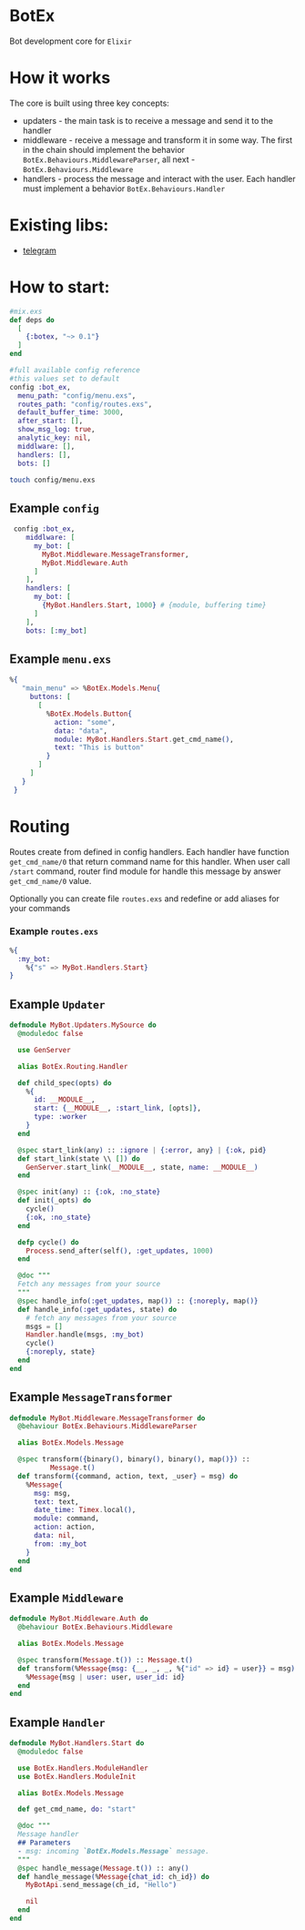 # BotEx

Bot development core for `Elixir`

# How it works
The core is built using three key concepts:
- updaters - the main task is to receive a message and send it to the handler
- middleware - receive a message and transform it in some way. The first in the chain should implement the behavior `BotEx.Behaviours.MiddlewareParser`, all next - `BotEx.Behaviours.Middleware`
- handlers - process the message and interact with the user. Each handler must implement a behavior `BotEx.Behaviours.Handler`

# Existing libs:
- [telegram](https://github.com/bot-ex/botex-telegram)

# How to start:
  
  ```elixir
  #mix.exs
  def deps do
    [
      {:botex, "~> 0.1"}
    ]
  end

 #full available config reference
 #this values set to default
 config :bot_ex,
    menu_path: "config/menu.exs",
    routes_path: "config/routes.exs",
    default_buffer_time: 3000,
    after_start: [],
    show_msg_log: true,
    analytic_key: nil,
    middlware: [],
    handlers: [],
    bots: []
  ```

```bash
touch config/menu.exs
```
## Example `config`
```elixir
 config :bot_ex,
    middlware: [
      my_bot: [
        MyBot.Middleware.MessageTransformer,
        MyBot.Middleware.Auth
      ]
    ],
    handlers: [
      my_bot: [
        {MyBot.Handlers.Start, 1000} # {module, buffering time}
      ]
    ],
    bots: [:my_bot]
  ```

## Example `menu.exs`
```elixir
%{
   "main_menu" => %BotEx.Models.Menu{
     buttons: [
       [
         %BotEx.Models.Button{
           action: "some",
           data: "data",
           module: MyBot.Handlers.Start.get_cmd_name(),
           text: "This is button"
         }
       ]
     ]
   }
 }
```
# Routing
Routes create from defined in config handlers. Each handler have function `get_cmd_name/0` that return command name for this handler. When user call `/start` command, router find module for handle this message by answer `get_cmd_name/0` value.

Optionally you can create file `routes.exs` and redefine or add aliases for your commands

### Example `routes.exs`
```elixir
%{
  :my_bot:
    %{"s" => MyBot.Handlers.Start}
}
```

## Example `Updater`

```elixir
defmodule MyBot.Updaters.MySource do
  @moduledoc false

  use GenServer

  alias BotEx.Routing.Handler

  def child_spec(opts) do
    %{
      id: __MODULE__,
      start: {__MODULE__, :start_link, [opts]},
      type: :worker
    }
  end

  @spec start_link(any) :: :ignore | {:error, any} | {:ok, pid}
  def start_link(state \\ []) do
    GenServer.start_link(__MODULE__, state, name: __MODULE__)
  end

  @spec init(any) :: {:ok, :no_state}
  def init(_opts) do
    cycle()
    {:ok, :no_state}
  end

  defp cycle() do
    Process.send_after(self(), :get_updates, 1000)
  end

  @doc """
  Fetch any messages from your source
  """
  @spec handle_info(:get_updates, map()) :: {:noreply, map()}
  def handle_info(:get_updates, state) do
    # fetch any messages from your source
    msgs = []
    Handler.handle(msgs, :my_bot)
    cycle()
    {:noreply, state}
  end
end
```

## Example `MessageTransformer`

```elixir
defmodule MyBot.Middleware.MessageTransformer do
  @behaviour BotEx.Behaviours.MiddlewareParser

  alias BotEx.Models.Message

  @spec transform({binary(), binary(), binary(), map()}) ::
          Message.t()
  def transform({command, action, text, _user} = msg) do
    %Message{
      msg: msg,
      text: text,
      date_time: Timex.local(),
      module: command,
      action: action,
      data: nil,
      from: :my_bot
    }
  end
end
```
## Example `Middleware`

```elixir
defmodule MyBot.Middleware.Auth do
  @behaviour BotEx.Behaviours.Middleware

  alias BotEx.Models.Message

  @spec transform(Message.t()) :: Message.t()
  def transform(%Message{msg: {__, _, _, %{"id" => id} = user}} = msg) do
    %Message{msg | user: user, user_id: id}
  end
end
```

## Example `Handler`
```elixir
defmodule MyBot.Handlers.Start do
  @moduledoc false

  use BotEx.Handlers.ModuleHandler
  use BotEx.Handlers.ModuleInit

  alias BotEx.Models.Message

  def get_cmd_name, do: "start"

  @doc """
  Message handler
  ## Parameters
  - msg: incoming `BotEx.Models.Message` message.
  """
  @spec handle_message(Message.t()) :: any()
  def handle_message(%Message{chat_id: ch_id}) do
    MyBotApi.send_message(ch_id, "Hello")

    nil
  end
end

```

